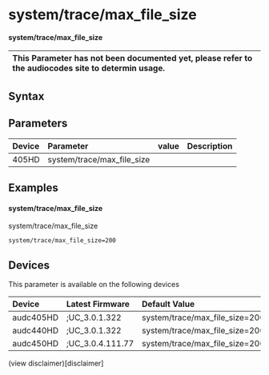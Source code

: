 ﻿---
description: system/trace/max_file_size
search: false
---

# system/trace/max_file_size

#### system/trace/max_file_size


| This Parameter has not been documented yet, please refer to the audiocodes site to determin usage.  | 
| :--- |

## Syntax

## Parameters
|Device|Parameter|value|Description|
|:---|:---|:---|:---|
| 405HD | system/trace/max_file_size |  |  |

## Examples
#### system/trace/max_file_size

system/trace/max_file_size

```
system/trace/max_file_size=200
```

## Devices
This parameter is available on the following devices

| Device | Latest Firmware | Default Value |
|:---|:---|:---|
| audc405HD | ;UC_3.0.1.322 | system/trace/max_file_size=200 
| audc440HD | ;UC_3.0.1.322 | system/trace/max_file_size=200 
| audc450HD | ;UC_3.0.4.111.77 | system/trace/max_file_size=200 

(view disclaimer)[disclaimer]

